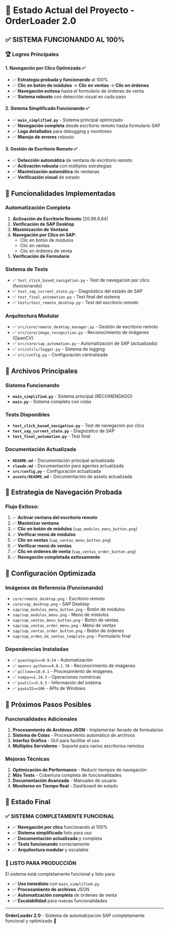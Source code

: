 # 🎯 Estado Actual del Proyecto - OrderLoader 2.0

## ✅ **SISTEMA FUNCIONANDO AL 100%**

### 🏆 **Logros Principales**

#### 1. **Navegación por Clics Optimizada** ✅
- ✅ **Estrategia probada y funcionando** al 100%
- ✅ **Clic en botón de módulos** → **Clic en ventas** → **Clic en órdenes**
- ✅ **Navegación exitosa** hasta el formulario de órdenes de venta
- ✅ **Sistema robusto** con detección visual en cada paso

#### 2. **Sistema Simplificado Funcionando** ✅
- ✅ **`main_simplified.py`** - Sistema principal optimizado
- ✅ **Navegación completa** desde escritorio remoto hasta formulario SAP
- ✅ **Logs detallados** para debugging y monitoreo
- ✅ **Manejo de errores** robusto

#### 3. **Gestión de Escritorio Remoto** ✅
- ✅ **Detección automática** de ventana de escritorio remoto
- ✅ **Activación robusta** con múltiples estrategias
- ✅ **Maximización automática** de ventanas
- ✅ **Verificación visual** de estado

## 🚀 **Funcionalidades Implementadas**

### **Automatización Completa**
1. **Activación de Escritorio Remoto** (20.96.6.64)
2. **Verificación de SAP Desktop**
3. **Maximización de Ventana**
4. **Navegación por Clics en SAP**:
   - Clic en botón de módulos
   - Clic en ventas
   - Clic en órdenes de venta
5. **Verificación de Formulario**

### **Sistema de Tests**
- ✅ `test_click_based_navigation.py` - Test de navegación por clics (funcionando)
- ✅ `test_sap_current_state.py` - Diagnóstico del estado de SAP
- ✅ `test_final_automation.py` - Test final del sistema
- ✅ `tests/test_remote_desktop.py` - Test del escritorio remoto

### **Arquitectura Modular**
- ✅ `src/core/remote_desktop_manager.py` - Gestión de escritorio remoto
- ✅ `src/core/image_recognition.py` - Reconocimiento de imágenes (OpenCV)
- ✅ `src/core/sap_automation.py` - Automatización de SAP (actualizado)
- ✅ `src/utils/logger.py` - Sistema de logging
- ✅ `src/config.py` - Configuración centralizada

## 📁 **Archivos Principales**

### **Sistema Funcionando**
- **`main_simplified.py`** - Sistema principal (RECOMENDADO)
- **`main.py`** - Sistema completo con colas

### **Tests Disponibles**
- **`test_click_based_navigation.py`** - Test de navegación por clics
- **`test_sap_current_state.py`** - Diagnóstico de SAP
- **`test_final_automation.py`** - Test final

### **Documentación Actualizada**
- **`README.md`** - Documentación principal actualizada
- **`claude.md`** - Documentación para agentes actualizada
- **`src/config.py`** - Configuración actualizada
- **`assets/README.md`** - Documentación de assets actualizada

## 🎯 **Estrategia de Navegación Probada**

### **Flujo Exitoso:**
1. ✅ **Activar ventana del escritorio remoto**
2. ✅ **Maximizar ventana**
3. ✅ **Clic en botón de módulos** (`sap_modulos_menu_button.png`)
4. ✅ **Verificar menú de módulos**
5. ✅ **Clic en ventas** (`sap_ventas_menu_button.png`)
6. ✅ **Verificar menú de ventas**
7. ✅ **Clic en órdenes de venta** (`sap_ventas_order_button.png`)
8. ✅ **Navegación completada exitosamente**

## 🔧 **Configuración Optimizada**

### **Imágenes de Referencia (Funcionando)**
- `core/remote_desktop.png` - Escritorio remoto
- `core/sap_desktop.png` - SAP Desktop
- `sap/sap_modulos_menu_button.png` - Botón de módulos
- `sap/sap_modulos_menu.png` - Menú de módulos
- `sap/sap_ventas_menu_button.png` - Botón de ventas
- `sap/sap_ventas_order_menu.png` - Menú de ventas
- `sap/sap_ventas_order_button.png` - Botón de órdenes
- `sap/sap_orden_de_ventas_template.png` - Formulario final

### **Dependencias Instaladas**
- ✅ `pyautogui==0.9.54` - Automatización
- ✅ `opencv-python==4.8.1.78` - Reconocimiento de imágenes
- ✅ `pillow==10.0.1` - Procesamiento de imágenes
- ✅ `numpy==1.24.3` - Operaciones numéricas
- ✅ `psutil==5.9.5` - Información del sistema
- ✅ `pywin32==306` - APIs de Windows

## 🚀 **Próximos Pasos Posibles**

### **Funcionalidades Adicionales**
1. **Procesamiento de Archivos JSON** - Implementar llenado de formularios
2. **Sistema de Colas** - Procesamiento automático de archivos
3. **Interfaz Gráfica** - GUI para facilitar el uso
4. **Múltiples Servidores** - Soporte para varios escritorios remotos

### **Mejoras Técnicas**
1. **Optimización de Performance** - Reducir tiempos de navegación
2. **Más Tests** - Cobertura completa de funcionalidades
3. **Documentación Avanzada** - Manuales de usuario
4. **Monitoreo en Tiempo Real** - Dashboard de estado

## 🎉 **Estado Final**

### **✅ SISTEMA COMPLETAMENTE FUNCIONAL**
- ✅ **Navegación por clics** funcionando al 100%
- ✅ **Sistema simplificado** listo para uso
- ✅ **Documentación actualizada** y completa
- ✅ **Tests funcionando** correctamente
- ✅ **Arquitectura modular** y escalable

### **🎯 LISTO PARA PRODUCCIÓN**
El sistema está completamente funcional y listo para:
- ✅ **Uso inmediato** con `main_simplified.py`
- ✅ **Procesamiento de archivos** JSON
- ✅ **Automatización completa** de órdenes de venta
- ✅ **Escalabilidad** para nuevas funcionalidades

---

**OrderLoader 2.0** - Sistema de automatización SAP completamente funcional y optimizado 🚀
